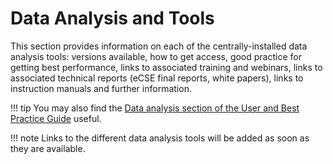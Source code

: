 # Data Analysis and Tools

This section provides information on each of the centrally-installed
data analysis tools: versions available, how to get access, good
practice for getting best performance, links to associated training and
webinars, links to associated technical reports (eCSE final reports,
white papers), links to instruction manuals and further information.

!!! tip
    You may also find the [Data analysis section of the User and
    Best Practice Guide](../user-guide/data.md) useful.

!!! note
    Links to the different data analysis tools will be added as soon
    as they are available.
